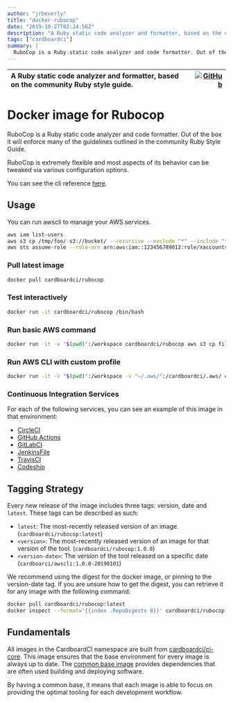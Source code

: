 ```yaml
---
author: "jrbeverly"
title: "docker-rubocop"
date: "2019-10-27T02:24:56Z"
description: "A Ruby static code analyzer and formatter, based on the community Ruby style guide."
tags: ["cardboardci"]
summary: |
  RuboCop is a Ruby static code analyzer and code formatter. Out of the box it will enforce many of the guidelines outlined in the community Ruby Style Guide. RuboCop is extremely flexible and most aspects of its behavior can be tweaked via various configuration options. You can see the cli reference [here](https://github.com/rubocop-hq/rubocop).
---
```


| A Ruby static code analyzer and formatter, based on the community Ruby style guide. | [![GitHub](https://img.shields.io/badge/GitHub-%23121011.svg?logo=github&logoColor=white)](https://github.com/cardboardci/docker-rubocop) |
| :-------- | -------: |


# Docker image for Rubocop

RuboCop is a Ruby static code analyzer and code formatter. Out of the box it will enforce many of the guidelines outlined in the community Ruby Style Guide.

RuboCop is extremely flexible and most aspects of its behavior can be tweaked via various configuration options.

You can see the cli reference [here](https://github.com/rubocop-hq/rubocop).

## Usage

You can run awscli to manage your AWS services.

```bash
aws iam list-users
aws s3 cp /tmp/foo/ s3://bucket/ --recursive --exclude "*" --include "*.jpg"
aws sts assume-role --role-arn arn:aws:iam::123456789012:role/xaccounts3access --role-session-name s3-access-example
```

### Pull latest image

```bash
docker pull cardboardci/rubocop
```

### Test interactively

```bash
docker run -it cardboardci/rubocop /bin/bash
```

### Run basic AWS command

```bash
docker run -it -v "$(pwd)":/workspace cardboardci/rubocop aws s3 cp file.txt s3://bucket/file.txt
```

### Run AWS CLI with custom profile

```bash
docker run -it -v "$(pwd)":/workspace -v "~/.aws/":/cardboardci/.aws/ cardboardci/rubocop aws s3 cp file.txt s3://bucket/file.txt
```

### Continuous Integration Services

For each of the following services, you can see an example of this image in that environment:

* [CircleCI](usages/circleci)
* [GitHub Actions](usages/github)
* [GitLabCI](usages/gitlabci)
* [JenkinsFile](usages/jenkins)
* [TravisCI](usages/travisci)
* [Codeship](usages/codeship)

## Tagging Strategy

Every new release of the image includes three tags: version, date and `latest`. These tags can be described as such:

* `latest`: The most-recently released version of an image. (`cardboardci/rubocop:latest`)
* `<version>`: The most-recently released version of an image for that version of the tool. (`cardboardci/rubocop:1.0.0`)
* `<version-date>`: The version of the tool released on a specific date (`cardboarci/awscli:1.0.0-20190101`)

We recommend using the digest for the docker image, or pinning to the version-date tag. If you are unsure how to get the digest, you can retrieve it for any image with the following command:

```bash
docker pull cardboardci/rubocop:latest
docker inspect --format='{{index .RepoDigests 0}}' cardboardci/rubocop:latest
```

## Fundamentals

All images in the CardboardCI namespace are built from [cardboardci/ci-core](https://hub.docker.com/r/cardboardci/ci-core). This image ensures that the base environment for every image is always up to date. The [common base image](https://cardboardci.jrbeverly.dev/core/) provides dependencies that are often used building and deploying software.

By having a common base, it means that each image is able to focus on providing the optimal tooling for each development workflow.
